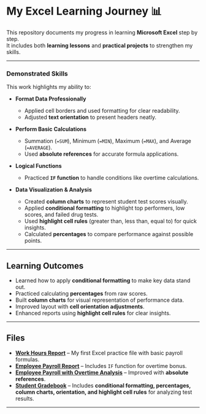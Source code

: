 # My Excel Learning Journey 📊  

This repository documents my progress in learning **Microsoft Excel** step by step.  
It includes both **learning lessons** and **practical projects** to strengthen my skills.  

---

### Demonstrated Skills  

This work highlights my ability to:  

* **Format Data Professionally**  
  - Applied cell borders and used formatting for clear readability.  
  - Adjusted **text orientation** to present headers neatly.  

* **Perform Basic Calculations**  
  - Summation (`=SUM`), Minimum (`=MIN`), Maximum (`=MAX`), and Average (`=AVERAGE`).  
  - Used **absolute references** for accurate formula applications.  

* **Logical Functions**  
  - Practiced **`IF` function** to handle conditions like overtime calculations.  

* **Data Visualization & Analysis**  
  - Created **column charts** to represent student test scores visually.  
  - Applied **conditional formatting** to highlight top performers, low scores, and failed drug tests.  
  - Used **highlight cell rules** (greater than, less than, equal to) for quick insights.  
  - Calculated **percentages** to compare performance against possible points.  

---

## Learning Outcomes  

- Learned how to apply **conditional formatting** to make key data stand out.  
- Practiced calculating **percentages** from raw scores.  
- Built **column charts** for visual representation of performance data.  
- Improved layout with **cell orientation adjustments**.  
- Enhanced reports using **highlight cell rules** for clear insights.  

---

## Files  

- **[Work Hours Report](work_hours_report.xlsx)** – My first Excel practice file with basic payroll formulas.  
- **[Employee Payroll Report](employee_payroll_report.xlsx)** – Includes `IF` function for overtime bonus.  
- **[Employee Payroll with Overtime Analysis](employee_payroll_overtime_analysis.xlsx)** – Improved with **absolute references**.  
- **[Student Gradebook](Grade_Book.xlsx)** – Includes **conditional formatting, percentages, column charts, orientation, and highlight cell rules** for analyzing test results.  

---
